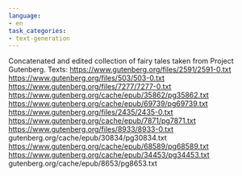 ```yaml
---
language:
- en
task_categories:
- text-generation
---
```

Concatenated and edited collection of fairy tales taken from Project Gutenberg.
Texts:
https://www.gutenberg.org/files/2591/2591-0.txt
https://www.gutenberg.org/files/503/503-0.txt
https://www.gutenberg.org/files/7277/7277-0.txt
https://www.gutenberg.org/cache/epub/35862/pg35862.txt
https://www.gutenberg.org/cache/epub/69739/pg69739.txt
https://www.gutenberg.org/files/2435/2435-0.txt
https://www.gutenberg.org/cache/epub/7871/pg7871.txt
https://www.gutenberg.org/files/8933/8933-0.txt
gutenberg.org/cache/epub/30834/pg30834.txt
https://www.gutenberg.org/cache/epub/68589/pg68589.txt
https://www.gutenberg.org/cache/epub/34453/pg34453.txt
gutenberg.org/cache/epub/8653/pg8653.txt